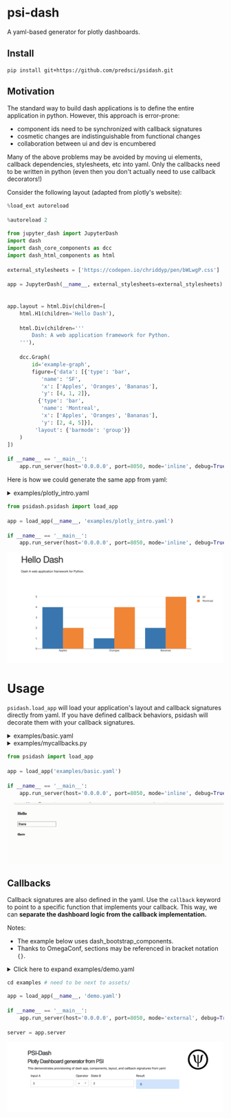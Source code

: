 
# psi-dash

A yaml-based generator for plotly dashboards.


## Install

```console
pip install git+https://github.com/predsci/psidash.git
```

## Motivation

The standard way to build dash applications is to define the entire application in python. However, this approach is error-prone:

* component ids need to be synchronized with callback signatures
* cosmetic changes are indistinguishable from functional changes
* collaboration between ui and dev is encumbered 


Many of the above problems may be avoided by moving ui elements, callback dependencies, stylesheets, etc into yaml. Only the callbacks need to be written in python (even then you don't actually need to use callback decorators!)

Consider the following layout (adapted from plotly's website):
<!-- #endregion -->

```python
%load_ext autoreload

%autoreload 2
```

```python
from jupyter_dash import JupyterDash
import dash
import dash_core_components as dcc
import dash_html_components as html

external_stylesheets = ['https://codepen.io/chriddyp/pen/bWLwgP.css']

app = JupyterDash(__name__, external_stylesheets=external_stylesheets)


app.layout = html.Div(children=[
    html.H1(children='Hello Dash'),

    html.Div(children='''
        Dash: A web application framework for Python.
    '''),

    dcc.Graph(
        id='example-graph',
        figure={'data': [{'type': 'bar',
           'name': 'SF',
           'x': ['Apples', 'Oranges', 'Bananas'],
           'y': [4, 1, 2]},
          {'type': 'bar',
           'name': 'Montreal',
           'x': ['Apples', 'Oranges', 'Bananas'],
           'y': [2, 4, 5]}],
         'layout': {'barmode': 'group'}}
    )
])

if __name__ == '__main__':
    app.run_server(host='0.0.0.0', port=8050, mode='inline', debug=True)
```

Here is how we could generate the same app from yaml:

<!-- #region -->
<details><summary> examples/plotly_intro.yaml </summary>


```yaml
import:
  dcc: dash.dcc
  html: dash.html
  
app:
  jupyter_dash.JupyterDash:
    external_stylesheets:
      - https://codepen.io/chriddyp/pen/bWLwgP.css
    title: psidash demo

layout:
  html.Div:
    children:
    - html.H1: Hello Dash
    - html.Div: Dash A web application framework for Python.
    - dcc.Graph:
        id: example-graph
        figure:
          data:
          - type: bar
            name: SF
            x: ["Apples", "Oranges", "Bananas"]
            y: [4, 1, 2]
          - type: bar
            name: Montreal
            x: ["Apples", "Oranges", "Bananas"]
            y:  [2, 4, 5]
          layout:
            barmode: group
```
</details>
<!-- #endregion -->

```python
from psidash.psidash import load_app

app = load_app(__name__, 'examples/plotly_intro.yaml')

if __name__ == '__main__':
    app.run_server(host='0.0.0.0', port=8050, mode='inline', debug=True)
```

![](examples/plotly_intro.png)


# Usage


`psidash.load_app` will load your application's layout and callback signatures directly from yaml.
If you have defined callback behaviors, psidash will decorate them with your callback signatures.

<!-- #region -->


<details>
<summary> examples/basic.yaml </summary>
    
```yaml

import:
  dcc: dash.dcc
  html: dash.html

app:
  jupyter_dash.JupyterDash:
    title: psidash basic


layout:
    html.Div:
      children:
      - html.H4:
          children: Hello Dashboard
          style:
            color: blue 
      - dcc.Input:
          value: there
          id: my-input
      - html.H5:
          id: my-output

callbacks:
  pass_through:
    input:
      - id: my-input
        attr: value
    output:
      - id: my-output
        attr: children
    callback: mycallbacks.pass_through
    
```
 
</details>

<details>
    <summary> examples/mycallbacks.py </summary>
    
```python  
    
def pass_through(*args):
    return args
```
	
</details>

<!-- #endregion -->

```python
from psidash import load_app

app = load_app('examples/basic.yaml')

if __name__ == '__main__':
    app.run_server(host='0.0.0.0', port=8050, mode='inline', debug=True)
```

![](examples/basic.gif)


## Callbacks

Callback signatures are also defined in the yaml. Use the `callback` keyword to point to a specific function that implements your callback. This way, we can **separate the dashboard logic from the callback implementation.**

Notes:

* The example below uses dash_bootstrap_components.
* Thanks to OmegaConf, sections may be referenced in bracket notation `{}`.


<details>  <summary>Click here to expand examples/demo.yaml </summary> 

```yaml
import:
  dcc: dash.dcc
  html: dash.html
  dbc: dash_bootstrap_components

external_stylesheets:
  - https://codepen.io/chriddyp/pen/bWLwgP.css
  - https://www.w3schools.com/w3css/4/w3.css
  - https://stackpath.bootstrapcdn.com/bootstrap/4.5.2/css/bootstrap.min.css

external_scripts:
  - https://cdnjs.cloudflare.com/ajax/libs/mathjax/2.7.5/MathJax.js?config=TeX-MML-AM_CHTML

app:
  jupyter_dash.JupyterDash:
    external_stylesheets: ${external_stylesheets}
    external_scripts: ${external_scripts}
    # suppress_callback_exceptions: True
    title: psidash demo

explainer: "## PSI-Dash

### Plotly Dashboard generator from PSI

This demonstrates provisioning of dash app, components, layout, and callback signatures from yaml
"


header:
  dash_html_components.Div:
    children:
      - dcc.Markdown:
          children: ${explainer}
          className: ten columns
      - html.Div:
          children:
            - html.Img:
                src: assets/psi_logo.png
                width: 100
                height: 100
          className: two columns
    className: row


input_a:
  dbc.Col:
    width: 3
    children:
      - dbc.FormGroup:
          children:
            - dbc.Label: Input A
            - dbc.Input:
                id: user-input-a
                type: number
                value: 3
operator:
  dbc.Col:
    width: 1
    children:
      - dbc.Label: Operator
      - dcc.Dropdown:
          id: operator
          clearable: False
          options:
            - label: +
              value: plus
            - label: '-'
              value: minus
            - label: x
              value: multiply
            - label: ÷
              value: divide
          value: plus

input_b:
  dbc.Col:
    width: 3
    children:
      - dbc.FormGroup:
          children:
            - dbc.Label: State B
            - dbc.Input:
                id: user-input-b
                type: number
                value: 3
                
result:
  dbc.Col:
    width: 3
    children:
      - dbc.FormGroup:
          children:
            - dbc.Label: Result
            - dbc.Alert:
                color: primary
                id: result

arithmetic:
  html.Div:
    children:
      - dbc.Row:
          form: True
          children:
            - ${input_a}
            - ${operator}
            - ${input_b}
            - ${result}


layout:
    html.Div:
      children:
          - ${header}
          - ${arithmetic}
      className: w3-container
      style:
          padding: 5%
        
callbacks:
  compute:
    output:
    - id: result
      attr: children
    input:
    - id: user-input-a
      attr: value
    - id: operator
      attr: value
    state:
    - id: user-input-b
      attr: value
    callback: mycallbacks.render_sum

```
    
</details>

```python
cd examples # need to be next to assets/
```

```python
app = load_app(__name__, 'demo.yaml')

if __name__ == '__main__':
    app.run_server(host='0.0.0.0', port=8050, mode='external', debug=True)

server = app.server
```

![](examples/psidash_demo.png)
